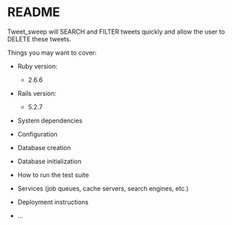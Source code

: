 # README

Tweet_sweep will SEARCH and FILTER tweets quickly and allow the user to DELETE these tweets.

Things you may want to cover:

* Ruby version:
    - 2.6.6

* Rails version:
    - 5.2.7

* System dependencies

* Configuration

* Database creation

* Database initialization

* How to run the test suite

* Services (job queues, cache servers, search engines, etc.)

* Deployment instructions

* ...
